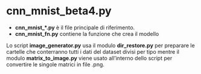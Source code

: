 # cnn_mnist_beta4.py

* **cnn_mnist_*.py** è il file principale di riferimento.
* **cnn_mnist_fn.py** contiene la funzione che crea il modello

Lo script **image_generator.py** usa il modulo **dir_restore.py** per preparare le cartelle che conterranno tutti i dati del dataset divisi per tipo mentre il modulo **matrix_to_image.py** viene usato all’interno dello script per convertire le singole matrici in file .png.
